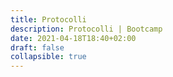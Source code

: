 ```yaml
---
title: Protocolli
description: Protocolli | Bootcamp
date: 2021-04-18T18:40+02:00
draft: false
collapsible: true
---
```

